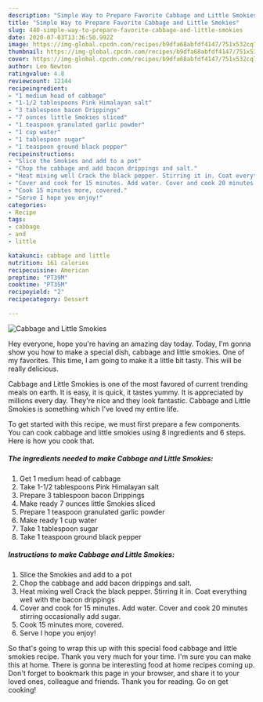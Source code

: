 ```yaml
---
description: "Simple Way to Prepare Favorite Cabbage and Little Smokies"
title: "Simple Way to Prepare Favorite Cabbage and Little Smokies"
slug: 440-simple-way-to-prepare-favorite-cabbage-and-little-smokies
date: 2020-07-03T13:36:50.992Z
image: https://img-global.cpcdn.com/recipes/b9dfa68abfdf4147/751x532cq70/cabbage-and-little-smokies-recipe-main-photo.jpg
thumbnail: https://img-global.cpcdn.com/recipes/b9dfa68abfdf4147/751x532cq70/cabbage-and-little-smokies-recipe-main-photo.jpg
cover: https://img-global.cpcdn.com/recipes/b9dfa68abfdf4147/751x532cq70/cabbage-and-little-smokies-recipe-main-photo.jpg
author: Leo Newton
ratingvalue: 4.8
reviewcount: 12144
recipeingredient:
- "1 medium head of cabbage"
- "1-1/2 tablespoons Pink Himalayan salt"
- "3 tablespoon bacon Drippings"
- "7 ounces little Smokies sliced"
- "1 teaspoon granulated garlic powder"
- "1 cup water"
- "1 tablespoon sugar"
- "1 teaspoon ground black pepper"
recipeinstructions:
- "Slice the Smokies and add to a pot"
- "Chop the cabbage and add bacon drippings and salt."
- "Heat mixing well Crack the black pepper. Stirring it in. Coat everything well with the bacon drippings"
- "Cover and cook for 15 minutes. Add water. Cover and cook 20 minutes stirring occasionally add sugar."
- "Cook 15 minutes more, covered."
- "Serve I hope you enjoy!"
categories:
- Recipe
tags:
- cabbage
- and
- little

katakunci: cabbage and little 
nutrition: 161 calories
recipecuisine: American
preptime: "PT39M"
cooktime: "PT35M"
recipeyield: "2"
recipecategory: Dessert

---
```



![Cabbage and Little Smokies](https://img-global.cpcdn.com/recipes/b9dfa68abfdf4147/751x532cq70/cabbage-and-little-smokies-recipe-main-photo.jpg)

Hey everyone, hope you're having an amazing day today. Today, I'm gonna show you how to make a special dish, cabbage and little smokies. One of my favorites. This time, I am going to make it a little bit tasty. This will be really delicious.



Cabbage and Little Smokies is one of the most favored of current trending meals on earth. It is easy, it is quick, it tastes yummy. It is appreciated by millions every day. They're nice and they look fantastic. Cabbage and Little Smokies is something which I've loved my entire life.


To get started with this recipe, we must first prepare a few components. You can cook cabbage and little smokies using 8 ingredients and 6 steps. Here is how you cook that.

<!--inarticleads1-->

##### The ingredients needed to make Cabbage and Little Smokies:

1. Get 1 medium head of cabbage
1. Take 1-1/2 tablespoons Pink Himalayan salt
1. Prepare 3 tablespoon bacon Drippings
1. Make ready 7 ounces little Smokies sliced
1. Prepare 1 teaspoon granulated garlic powder
1. Make ready 1 cup water
1. Take 1 tablespoon sugar
1. Take 1 teaspoon ground black pepper




<!--inarticleads2-->

##### Instructions to make Cabbage and Little Smokies:

1. Slice the Smokies and add to a pot
1. Chop the cabbage and add bacon drippings and salt.
1. Heat mixing well Crack the black pepper. Stirring it in. Coat everything well with the bacon drippings
1. Cover and cook for 15 minutes. Add water. Cover and cook 20 minutes stirring occasionally add sugar.
1. Cook 15 minutes more, covered.
1. Serve I hope you enjoy!




So that's going to wrap this up with this special food cabbage and little smokies recipe. Thank you very much for your time. I'm sure you can make this at home. There is gonna be interesting food at home recipes coming up. Don't forget to bookmark this page in your browser, and share it to your loved ones, colleague and friends. Thank you for reading. Go on get cooking!
